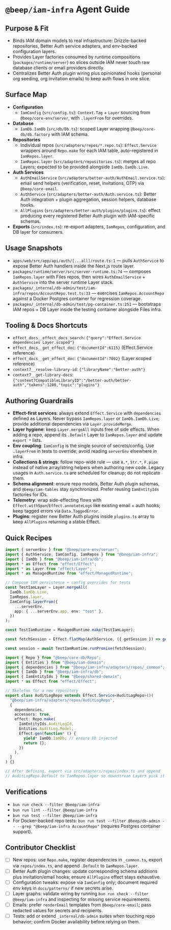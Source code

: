 # `@beep/iam-infra` Agent Guide

## Purpose & Fit
- Binds IAM domain models to real infrastructure: Drizzle-backed repositories, Better Auth service adapters, and env-backed configuration layers.
- Provides Layer factories consumed by runtime compositions (`packages/runtime/server`) so slices outside IAM never touch raw database clients or email providers directly.
- Centralizes Better Auth plugin wiring plus opinionated hooks (personal org seeding, org invitation emails) to keep auth flows in one slice.

## Surface Map
- **Configuration**
  - `IamConfig` (`src/config.ts`): `Context.Tag` + `Layer` sourcing from `@beep/core-env/server`, with `.layerFrom` for overrides.
- **Database**
  - `IamDb.IamDb` (`src/db/Db.ts`): scoped Layer wrapping `@beep/core-db/db.factory` with IAM schema.
- **Repositories**
  - Individual repos (`src/adapters/repos/*.repo.ts`): `Effect.Service` wrappers around `Repo.make` for each IAM table, auto-registered in `IamRepos.layer`.
  - `IamRepos.layer` (`src/adapters/repositories.ts`): merges all repo Layers; expected to be provided alongside `IamDb.IamDb.Live`.
- **Auth Services**
  - `AuthEmailService` (`src/adapters/better-auth/AuthEmail.service.ts`): email send helpers (verification, reset, invitations, OTP) via `@beep/core-email`.
  - `AuthService` (`src/adapters/better-auth/Auth.service.ts`): Better Auth integration + plugin aggregation, session helpers, database hooks.
  - `AllPlugins` (`src/adapters/better-auth/plugins/plugins.ts`): effect producing every registered Better Auth plugin with IAM-specific schemas.
- **Exports** (`src/index.ts`): re-export adapters, `IamRepos`, configuration, and DB layer for consumers.

## Usage Snapshots
- `apps/web/src/app/api/auth/[...all]/route.ts:1` — pulls `AuthService` to expose Better Auth handlers inside the Next.js route layer.
- `packages/runtime/server/src/server-runtime.ts:74` — composes `IamRepos.layer` with Files repos, then wires `AuthEmailService` + `AuthService` into the server runtime Layer stack.
- `packages/_internal/db-admin/test/iam-infra/repos/AccountRepo.test.ts:33` — exercises `IamRepos.AccountRepo` against a Docker Postgres container for regression coverage.
- `packages/_internal/db-admin/test/pg-container.ts:251` — bootstraps IAM repos + DB Layer inside the testing container alongside Files infra.

## Tooling & Docs Shortcuts
- `effect_docs__effect_docs_search`: `{"query":"Effect.Service dependencies Layer.scoped"}`
- `effect_docs__get_effect_doc`: `{"documentId":6115}` (Effect.Service reference)
- `effect_docs__get_effect_doc`: `{"documentId":7092}` (Layer.scoped reference)
- `context7__resolve-library-id`: `{"libraryName":"better-auth"}`
- `context7__get-library-docs`: `{"context7CompatibleLibraryID":"/better-auth/better-auth","tokens":1200,"topic":"plugins"}`

## Authoring Guardrails
- **Effect-first services**: always extend `Effect.Service` with `dependencies` defined as Layers. Never bypass `IamRepos.layer` or `IamDb.IamDb.Live`; provide additional dependencies via `Layer.provideMerge`.
- **Layer hygiene**: keep `Layer.mergeAll` inputs free of side effects. When adding a repo, append its `.Default` Layer to `IamRepos.layer` and update `export *` lists.
- **Env coupling**: `IamConfig` is the single source of secrets/config. Use `.layerFrom` in tests to override; avoid reading `serverEnv` elsewhere in infra.
- **Collections & strings**: follow repo-wide rule — use `A.*`, `Str.*`, `F.pipe` instead of native array/string helpers when authoring new code. Legacy usages in `Auth.service.ts` are scheduled for cleanup; do not replicate them.
- **Schema alignment**: ensure repo models, Better Auth plugin schemas, and `@beep/iam-tables` stay synchronized. Prefer reusing `IamEntityIds` factories for IDs.
- **Telemetry**: wrap side-effecting flows with `Effect.withSpan`/`Effect.annotateLogs` like existing email + auth hooks; keep tagged errors via `Data.TaggedError`.
- **Plugins**: register new Better Auth plugins inside `plugins.ts` array to keep `AllPlugins` returning a stable Effect.

## Quick Recipes
```ts
import { serverEnv } from "@beep/core-env/server";
import { AuthService, IamConfig, IamRepos } from "@beep/iam-infra";
import { IamDb } from "@beep/iam-infra/db";
import * as Effect from "effect/Effect";
import * as Layer from "effect/Layer";
import * as ManagedRuntime from "effect/ManagedRuntime";

// Compose IAM persistence + config overrides for tests
const TestIamLayer = Layer.mergeAll(
  IamDb.IamDb.Live,
  IamRepos.layer,
  IamConfig.layerFrom({
    ...serverEnv,
    app: { ...serverEnv.app, env: "test" },
  })
);

const TestIamRuntime = ManagedRuntime.make(TestIamLayer);

const fetchSession = Effect.flatMap(AuthService, ({ getSession }) => getSession());

const session = await TestIamRuntime.runPromise(fetchSession);
```

```ts
import { Repo } from "@beep/core-db/Repo";
import { Entities } from "@beep/iam-domain";
import { dependencies } from "@beep/iam-infra/adapters/repos/_common";
import { IamDb } from "@beep/iam-infra/db";
import { IamEntityIds } from "@beep/shared-domain";
import * as Effect from "effect/Effect";

// Skeleton for a new repository
export class AuditLogRepo extends Effect.Service<AuditLogRepo>()(
  "@beep/iam-infra/adapters/repos/AuditLogRepo",
  {
    dependencies,
    accessors: true,
    effect: Repo.make(
      IamEntityIds.AuditLogId,
      Entities.AuditLog.Model,
      Effect.gen(function* () {
        yield* IamDb.IamDb; // ensure Db injected
        return {};
      })
    ),
  }
) {}

// After defining, export via src/adapters/repos/index.ts and append
// AuditLogRepo.Default to IamRepos.layer so downstream Layers pick it up.
```

## Verifications
- `bun run check --filter @beep/iam-infra`
- `bun run lint --filter @beep/iam-infra`
- `bun run test --filter @beep/iam-infra`
- For Docker-backed repo tests: `bun run test --filter @beep/db-admin -- --grep "@beep/iam-infra AccountRepo"` (requires Postgres container support).

## Contributor Checklist
- [ ] New repos: use `Repo.make`, register dependencies in `_common.ts`, export via `repos/index.ts`, and append `.Default` to `IamRepos.layer`.
- [ ] Better Auth plugin changes: update corresponding schema additions plus invitation/email hooks; ensure `AllPlugins` effect stays exhaustive.
- [ ] Configuration tweaks: expose via `IamConfig` only; document required env keys in `docs/patterns/` if new secrets arise.
- [ ] Layer graphs: validate wiring by running `bun run check --filter @beep/iam-infra` and inspecting for missing service requirements.
- [ ] Emails: prefer `renderEmail` templates from `@beep/core-email`; pass redacted values for secrets and recipients.
- [ ] Tests: add or extend `_internal/db-admin` suites when touching repo behavior; confirm Docker availability before relying on them.
